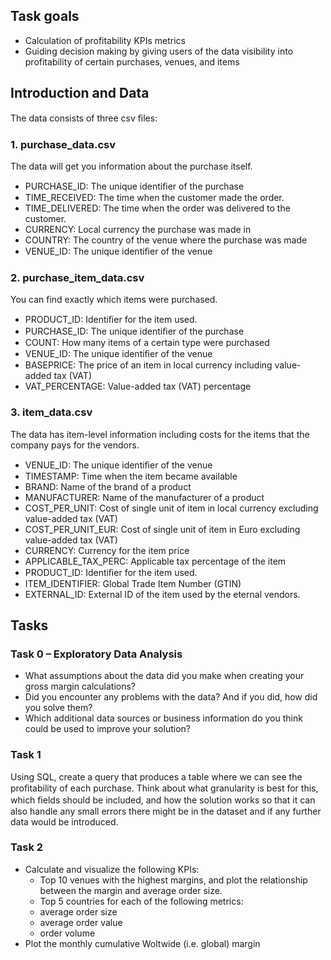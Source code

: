 ## Task goals 
- Calculation of profitability KPIs metrics 
- Guiding decision making by giving users of the data visibility into profitability of certain purchases, venues, and items
## Introduction and Data 
The data consists of three csv ﬁles:
### 1.	purchase_data.csv
The data will get you information about the purchase itself.
- PURCHASE_ID: The unique identiﬁer of the purchase
- TIME_RECEIVED: The time when the customer made the order.
- TIME_DELIVERED: The time when the order was delivered to the customer.
- CURRENCY: Local currency the purchase was made in
- COUNTRY: The country of the venue where the purchase was made
- VENUE_ID: The unique identiﬁer of the venue 
### 2.	purchase_item_data.csv
You can find exactly which items were purchased. 
- PRODUCT_ID: Identiﬁer for the item used. 
- PURCHASE_ID: The unique identiﬁer of the purchase
- COUNT: How many items of a certain type were purchased
- VENUE_ID: The unique identiﬁer of the venue
- BASEPRICE: The price of an item in local currency including value-added tax (VAT)
- VAT_PERCENTAGE: Value-added tax (VAT) percentage
### 3.	item_data.csv
The data has item-level information including costs for the items that the company pays for the vendors.
- VENUE_ID: The unique identiﬁer of the venue
- TIMESTAMP: Time when the item became available
- BRAND: Name of the brand of a product
- MANUFACTURER: Name of the manufacturer of a product
- COST_PER_UNIT: Cost of single unit of item in local currency excluding value-added tax (VAT)
- COST_PER_UNIT_EUR: Cost of single unit of item in Euro excluding value-added tax (VAT)
- CURRENCY: Currency for the item price
- APPLICABLE_TAX_PERC: Applicable tax percentage of the item
- PRODUCT_ID: Identiﬁer for the item used. 
- ITEM_IDENTIFIER: Global Trade Item Number (GTIN)
- EXTERNAL_ID: External ID of the item used by the eternal vendors. 
## Tasks
### Task 0 – Exploratory Data Analysis 
- What assumptions about the data did you make when creating your gross margin calculations?
- Did you encounter any problems with the data? And if you did, how did you solve them?
- Which additional data sources or business information do you think could be used to improve your solution?
### Task 1
Using SQL, create a query that produces a table where we can see the proﬁtability of each purchase. Think about what granularity is best for this, which ﬁelds should be included, and how the solution works so that it can also handle any small errors there might be in the dataset and if any further data would be introduced.
### Task 2
- Calculate and visualize the following KPIs:
	- Top 10 venues with the highest margins, and plot the relationship between the margin and average order size.
	- Top 5 countries for each of the following metrics:
	- average order size
	- average order value
	- order volume
- Plot the monthly cumulative Woltwide (i.e. global) margin



	 

	 

